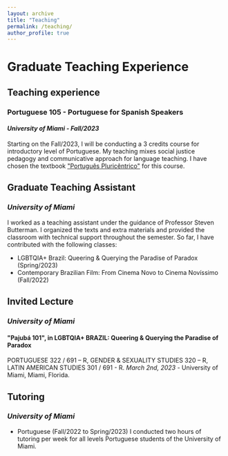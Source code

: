 ```yaml
---
layout: archive
title: "Teaching"
permalink: /teaching/
author_profile: true
---
```


# Graduate Teaching Experience

## Teaching experience
### Portuguese 105 - Portuguese for Spanish Speakers
#### *University of Miami - Fall/2023*
Starting on the Fall/2023, I will be conducting a 3 credits course for introductory level of Portuguese. My teaching mixes social justice pedagogy and communicative approach for language teaching. I have chosen the textbook ["Português Pluricêntrico"](https://escholarship.org/uc/item/9zs4s2p8) for this course.

## Graduate Teaching Assistant
### *University of Miami*
I worked as a teaching assistant under the guidance of Professor Steven Butterman. I organized the texts and extra materials and provided the classroom with technical support throughout the semester. So far, I have contributed with the following classes:
- LGBTQIA+ Brazil: Queering & Querying the Paradise of Paradox (Spring/2023)
- Contemporary Brazilian Film:  From Cinema Novo to Cinema Novíssimo (Fall/2022)

## Invited Lecture
### *University of Miami*
#### "Pajubá 101", in LGBTQIA+ BRAZIL: Queering & Querying the Paradise of Paradox
PORTUGUESE 322 / 691 – R,
GENDER & SEXUALITY STUDIES 320 – R,
LATIN AMERICAN STUDIES 301 / 691 - R.
*March 2nd, 2023* - University of Miami, Miami, Florida.

## Tutoring
### *University of Miami*
- Portuguese (Fall/2022 to Spring/2023)
I conducted two hours of tutoring per week for all levels Portuguese students of the University of Miami. 

